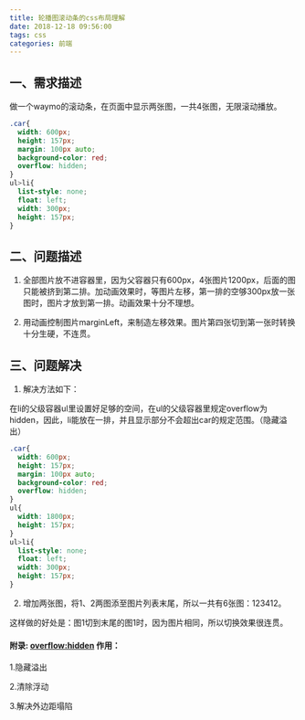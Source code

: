 ```yaml
---
title: 轮播图滚动条的css布局理解
date: 2018-12-18 09:56:00
tags: css
categories: 前端
---
```


## 一、需求描述

做一个waymo的滚动条，在页面中显示两张图，一共4张图，无限滚动播放。

``` css
.car{
  width: 600px;
  height: 157px;
  margin: 100px auto;
  background-color: red;
  overflow: hidden;
}
ul>li{
  list-style: none;
  float: left;
  width: 300px;
  height: 157px;
}
```

## 二、问题描述

1. 全部图片放不进容器里，因为父容器只有600px，4张图片1200px，后面的图只能被挤到第二排。加动画效果时，等图片左移，第一排的空够300px放一张图时，图片才放到第一排。动画效果十分不理想。

2. 用动画控制图片marginLeft，来制造左移效果。图片第四张切到第一张时转换十分生硬，不连贯。

## 三、问题解决

1. 解决方法如下：

在li的父级容器ul里设置好足够的空间，在ul的父级容器里规定overflow为hidden，因此，li能放在一排，并且显示部分不会超出car的规定范围。（隐藏溢出）

``` css
.car{
  width: 600px;
  height: 157px;
  margin: 100px auto;
  background-color: red;
  overflow: hidden;
}
ul{
  width: 1800px;
  height: 157px;
}
ul>li{
  list-style: none;
  float: left;
  width: 300px;
  height: 157px;
}
```
2. 增加两张图，将1、2两图添至图片列表末尾，所以一共有6张图：123412。

这样做的好处是：图1切到末尾的图1时，因为图片相同，所以切换效果很连贯。


#### 附录: [overflow:hidden](https://blog.csdn.net/qq_41638795/article/details/83304388) 作用：

1.隐藏溢出

2.清除浮动

3.解决外边距塌陷